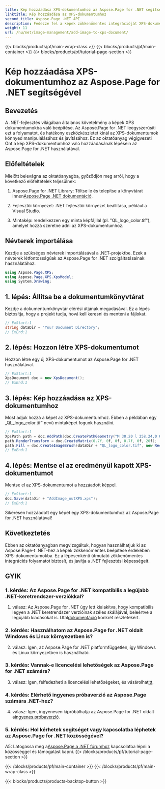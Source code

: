 ```yaml
---
title: Kép hozzáadása XPS-dokumentumhoz az Aspose.Page for .NET segítségével
linktitle: Kép hozzáadása az XPS-dokumentumhoz
second_title: Aspose.Page .NET API
description: Fedezze fel a képek zökkenőmentes integrációját XPS-dokumentumokba az Aspose.Page for .NET segítségével. Kövesse lépésről lépésre útmutatónkat a zökkenőmentes fejlesztés érdekében.
weight: 11
url: /hu/net/image-management/add-image-to-xps-document/
---
```


{{< blocks/products/pf/main-wrap-class >}}
{{< blocks/products/pf/main-container >}}
{{< blocks/products/pf/tutorial-page-section >}}

# Kép hozzáadása XPS-dokumentumhoz az Aspose.Page for .NET segítségével

## Bevezetés

A .NET-fejlesztés világában általános követelmény a képek XPS dokumentumokba való beépítése. Az Aspose.Page for .NET leegyszerűsíti ezt a folyamatot, és hatékony eszközkészletet kínál az XPS-dokumentumok könnyed manipulálásához és javításához. Ez az oktatóanyag végigvezeti Önt a kép XPS-dokumentumhoz való hozzáadásának lépésein az Aspose.Page for .NET használatával.

## Előfeltételek

Mielőtt belevágna az oktatóanyagba, győződjön meg arról, hogy a következő előfeltételek teljesülnek:

1.  Aspose.Page for .NET Library: Töltse le és telepítse a könyvtárat innen[Aspose.Page .NET dokumentáció](https://reference.aspose.com/page/net/).

2. Fejlesztői környezet: .NET fejlesztői környezet beállítása, például a Visual Studio.

3. Mintakép: rendelkezzen egy minta képfájllal (pl. "QL_logo_color.tif"), amelyet hozzá szeretne adni az XPS-dokumentumhoz.

## Névterek importálása

Kezdje a szükséges névterek importálásával a .NET-projektbe. Ezek a névterek létfontosságúak az Aspose.Page for .NET szolgáltatásainak használatához.

```csharp
using Aspose.Page.XPS;
using Aspose.Page.XPS.XpsModel;
using System.Drawing;
```

## 1. lépés: Állítsa be a dokumentumkönyvtárat

Kezdje a dokumentumkönyvtár elérési útjának megadásával. Ez a lépés biztosítja, hogy a projekt tudja, hová kell keresni és menteni a fájlokat.

```csharp
// ExStart:1
string dataDir = "Your Document Directory";
// ExEnd:1
```

## 2. lépés: Hozzon létre XPS-dokumentumot

Hozzon létre egy új XPS-dokumentumot az Aspose.Page for .NET használatával.

```csharp
// ExStart:1
XpsDocument doc = new XpsDocument();
// ExEnd:1
```

## 3. lépés: Kép hozzáadása az XPS-dokumentumhoz

Most adjuk hozzá a képet az XPS-dokumentumhoz. Ebben a példában egy „QL_logo_color.tif” nevű mintaképet fogunk használni.

```csharp
// ExStart:1
XpsPath path = doc.AddPath(doc.CreatePathGeometry("M 30,20 l 258.24,0 0,56.64 -258.24,0 Z"));
path.RenderTransform = doc.CreateMatrix(0.7f, 0f, 0f, 0.7f, 0f, 20f);
path.Fill = doc.CreateImageBrush(dataDir + "QL_logo_color.tif", new RectangleF(0f, 0f, 258.24f, 56.64f), new RectangleF(50f, 20f, 193.68f, 42.48f));
// ExEnd:1
```

## 4. lépés: Mentse el az eredményül kapott XPS-dokumentumot

Mentse el az XPS-dokumentumot a hozzáadott képpel.

```csharp
// ExStart:1
doc.Save(dataDir + "AddImage_outXPS.xps");
// ExEnd:1
```

Sikeresen hozzáadott egy képet egy XPS-dokumentumhoz az Aspose.Page for .NET használatával!

## Következtetés

Ebben az oktatóanyagban megvizsgáltuk, hogyan használhatjuk ki az Aspose.Page-t .NET-hez a képek zökkenőmentes beépítése érdekében XPS-dokumentumokba. Ez a lépésenkénti útmutató zökkenőmentes integrációs folyamatot biztosít, és javítja a .NET fejlesztési képességeit.

## GYIK

### 1. kérdés: Az Aspose.Page for .NET kompatibilis a legújabb .NET-keretrendszer-verziókkal?

 1. válasz: Az Aspose.Page for .NET úgy lett kialakítva, hogy kompatibilis legyen a .NET keretrendszer verzióinak széles skálájával, beleértve a legújabb kiadásokat is. Utal[dokumentáció](https://reference.aspose.com/page/net/) konkrét részletekért.

### 2. kérdés: Használhatom az Aspose.Page for .NET oldalt Windows és Linux környezetben is?

2. válasz: Igen, az Aspose.Page for .NET platformfüggetlen, így Windows és Linux környezetben is használható.

### 3. kérdés: Vannak-e licencelési lehetőségek az Aspose.Page for .NET számára?

 3. válasz: Igen, felfedezheti a licencelési lehetőségeket, és vásárolhat[itt](https://purchase.aspose.com/buy).

### 4. kérdés: Elérhető ingyenes próbaverzió az Aspose.Page számára .NET-hez?

 4. válasz: Igen, ingyenesen kipróbálhatja az Aspose.Page for .NET oldalt a[ingyenes próbaverzió](https://releases.aspose.com/).

### 5. kérdés: Hol kérhetek segítséget vagy kapcsolatba léphetek az Aspose.Page for .NET közösségével?

 A5: Látogassa meg a[Aspose.Page a .NET fórumhoz](https://forum.aspose.com/c/page/39) kapcsolatba lépni a közösséggel és támogatást kapni.
{{< /blocks/products/pf/tutorial-page-section >}}

{{< /blocks/products/pf/main-container >}}
{{< /blocks/products/pf/main-wrap-class >}}

{{< blocks/products/products-backtop-button >}}
